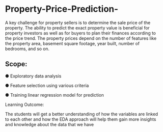 # Property-Price-Prediction-
A key challenge for property sellers is to determine the sale price of the property. The  ability to predict the exact property value is beneficial for property investors as well as  for buyers to plan their finances according to the price trend. The property prices  depend on the number of features like the property area, basement square footage, year  built, number of bedrooms, and so on.

## Scope:

● Exploratory data analysis

● Feature selection using various criteria

● Training linear regression model for prediction

Learning Outcome:

The students will get a better understanding of how the variables are linked to each 
other and how the EDA approach will help them gain more insights and knowledge 
about the data that we have
